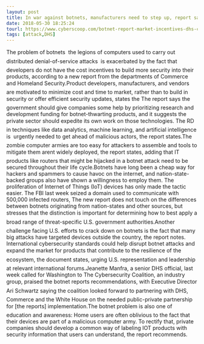 ```yaml
---
layout: post
title: In war against botnets, manufacturers need to step up, report says
date: 2018-05-30 18:25:24
tourl: https://www.cyberscoop.com/botnet-report-market-incentives-dhs-commerce/?category_news=technology
tags: [attack,DHS]
---
```

The problem of botnets  the legions of computers used to carry out distributed denial-of-service attacks  is exacerbated by the fact that developers do not have the cost incentives to build more security into their products, according to a new report from the departments of Commerce and Homeland Security.Product developers, manufacturers, and vendors are motivated to minimize cost and time to market, rather than to build in security or offer efficient security updates, states the The report says the government should give companies some help by prioritizing research and development funding for botnet-thwarting products, and it suggests the private sector should expedite its own work on those technologies. The RD  in techniques like data analytics, machine learning, and artificial intelligence is  urgently needed to get ahead of malicious actors, the report states.The zombie computer armies are too easy for attackers to assemble and tools to mitigate them arent widely deployed, the report states, adding that IT products like routers that might be hijacked in a botnet attack need to be secured throughout their life cycle.Botnets have long been a cheap way for hackers and spammers to cause havoc on the internet, and nation-state-backed groups also have shown a willingness to employ them. The proliferation of Internet of Things (IoT) devices has only made the tactic easier. The FBI last week seized a domain used to communicate with 500,000 infected routers, The new report does not touch on the differences between botnets originating from nation-states and other sources, but stresses that the distinction is important for determining how to best apply a broad range of threat-specific U.S. government authorities.Another challenge facing U.S. efforts to crack down on botnets is the fact that many big attacks have targeted devices outside the country, the report notes. International cybersecurity standards could help disrupt botnet attacks and expand the market for products that contribute to the resilience of the ecosystem, the document states, urging U.S. representation and leadership at relevant international forums.Jeanette Manfra, a senior DHS official, last week called for Washington to The Cybersecurity Coalition, an industry group, praised the botnet reports recommendations, with Executive Director Ari Schwartz saying the coalition looked forward to partnering with DHS, Commerce and the White House on the needed public-private partnership for [the reports] implementation.The botnet problem is also one of education and awareness: Home users are often oblivious to the fact that their devices are part of a malicious computer army. To rectify that, private companies should develop a common way of labeling IOT products with security information that users can understand, the report recommends. 